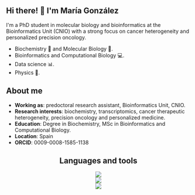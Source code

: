 ## Hi there! 👋 I'm María González

I'm a PhD student in molecular biology and bioinformatics at the Bioinformatics Unit (CNIO) with a strong focus on cancer heterogeneity and personalized precision oncology.

- Biochemistry 🧬 and Molecular Biology 🔬.
- Bioinformatics and Computational Biology 💻.
- Data science 📊.
- Physics 🔭.

## About me
- **Working as**: predoctoral research assistant, Bioinformatics Unit, CNIO.
- **Research interests**: biochemistry, transcriptomics, cancer therapeutic heterogeneity, precision oncology and personalized medicine.
- **Education**: Degree in Biochemistry, MSc in Bioinformatics and Computational Biology.
- **Location**: Spain
- **ORCID**: 0009-0008-1585-1138

<h2 align="center">Languages and tools</h2>
<div align="center">
    <img src="https://go-skill-icons.vercel.app/api/icons?i=github,bash,vscode,jupyter,anaconda&theme=dark&perline=5" />
</div>
<div align="center">
    <img src="https://go-skill-icons.vercel.app/api/icons?i=python,r,postgres,markdown&theme=dark&perline=4" />
</div>
<div align="center">
    <img src="https://go-skill-icons.vercel.app/api/icons?i=gimp,inkscape&theme=dark&perline=2" />
</div>

<!--
[![Anurag's GitHub stats](https://github-readme-stats.vercel.app/api?username=MariaGBermejo)](https://github.com/MariaGBermejo/github-readme-stats)
[![Top Langs](https://github-readme-stats.vercel.app/api/top-langs/?username=MariaGBermejo)](https://github.com/anuraghazra/github-readme-stats)
-->
<!--
**MariaGBermejo/MariaGBermejo** is a ✨ _special_ ✨ repository because its `README.md` (this file) appears on your GitHub profile.

Here are some ideas to get you started:

- 🔭 I’m currently working on ...
- 🌱 I’m currently learning ...
- 👯 I’m looking to collaborate on ...
- 🤔 I’m looking for help with ...
- 💬 Ask me about ...
- 📫 How to reach me: ...
- 😄 Pronouns: ...
- ⚡ Fun fact: ...
-->
